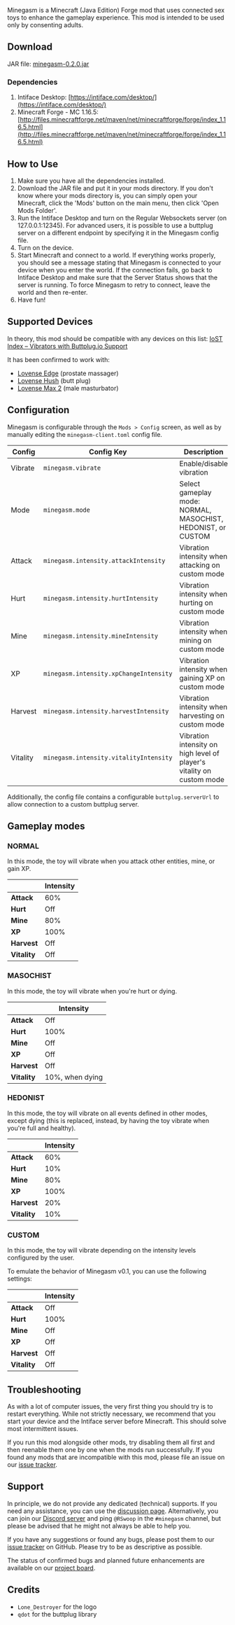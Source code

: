 Minegasm is a Minecraft (Java Edition) Forge mod that uses connected sex toys to enhance the gameplay experience. This mod is intended to be used only by consenting adults.

## Download
JAR file: [minegasm-0.2.0.jar](https://github.com/RainbowVille/minegasm/releases/download/v0.2.0/minegasm-0.2.0.jar)

### Dependencies
1. Intiface Desktop: [https://intiface.com/desktop/](https://intiface.com/desktop/)
2. Minecraft Forge - MC 1.16.5: [http://files.minecraftforge.net/maven/net/minecraftforge/forge/index_1.16.5.html](http://files.minecraftforge.net/maven/net/minecraftforge/forge/index_1.16.5.html)

## How to Use
1. Make sure you have all the dependencies installed.
2. Download the JAR file and put it in your mods directory. If you don't know where your mods directory is, you can simply open your Minecraft, click the 'Mods' button on the main menu, then click 'Open Mods Folder'.
3. Run the Intiface Desktop and turn on the Regular Websockets server (on 127.0.0.1:12345). For advanced users, it is possible to use a buttplug server on a different endpoint by specifying it in the Minegasm config file.
4. Turn on the device.
5. Start Minecraft and connect to a world. If everything works properly, you should see a message stating that Minegasm is connected to your device when you enter the world. If the connection fails, go back to Intiface Desktop and make sure that the Server Status shows that the server is running. To force Minegasm to retry to connect, leave the world and then re-enter.
6. Have fun!

## Supported Devices
In theory, this mod should be compatible with any devices on this list: [IoST Index – Vibrators with Buttplug.io Support](https://iostindex.com/?filter0ButtplugSupport=4&filter1Features=OutputsVibrators)

It has been confirmed to work with:
- [Lovense Edge](https://www.lovense.com/r/qvl9jn) (prostate massager)
- [Lovense Hush](https://www.lovense.com/r/zrzb5e) (butt plug)
- [Lovense Max 2](https://www.lovense.com/r/n4x2bh) (male masturbator)

## Configuration
Minegasm is configurable through the `Mods > Config` screen, as well as by manually editing the `minegasm-client.toml` config file.

| Config   | Config Key                             | Description                                                           | Version |
| -------- | -------------------------------------- | --------------------------------------------------------------------- | ------- |
| Vibrate  | `minegasm.vibrate`                     | Enable/disable vibration                                              | 0.2+    |
| Mode     | `minegasm.mode`                        | Select gameplay mode: NORMAL, MASOCHIST, HEDONIST, or CUSTOM          | 0.2+    |
| Attack   | `minegasm.intensity.attackIntensity`   | Vibration intensity when attacking on custom mode                     | 0.2+    |
| Hurt     | `minegasm.intensity.hurtIntensity`     | Vibration intensity when hurting on custom mode                       | 0.2+    |
| Mine     | `minegasm.intensity.mineIntensity`     | Vibration intensity when mining on custom mode                        | 0.2+    |
| XP       | `minegasm.intensity.xpChangeIntensity` | Vibration intensity when gaining XP on custom mode                    | 0.2+    |
| Harvest  | `minegasm.intensity.harvestIntensity`  | Vibration intensity when harvesting on custom mode                    | 0.2+    |
| Vitality | `minegasm.intensity.vitalityIntensity` | Vibration intensity on high level of player's vitality on custom mode | 0.2+    |

Additionally, the config file contains a configurable `buttplug.serverUrl` to allow connection to a custom buttplug server.

## Gameplay modes
### NORMAL
In this mode, the toy will vibrate when you attack other entities, mine, or gain XP.

|              | Intensity |
| ------------ | --------- |
| **Attack**   | 60%       |
| **Hurt**     | Off       |
| **Mine**     | 80%       |
| **XP**       | 100%      |
| **Harvest**  | Off       |
| **Vitality** | Off       |

### MASOCHIST
In this mode, the toy will vibrate when you're hurt or dying.

|              | Intensity |
| ------------ | --------- |
| **Attack**   | Off       |
| **Hurt**     | 100%      |
| **Mine**     | Off       |
| **XP**       | Off       |
| **Harvest**  | Off       |
| **Vitality** | 10%, when dying |

### HEDONIST
In this mode, the toy will vibrate on all events defined in other modes, except dying (this is replaced, instead, by having the toy vibrate when you're full and healthy).

|              | Intensity |
| ------------ | --------- |
| **Attack**   | 60%       |
| **Hurt**     | 10%       |
| **Mine**     | 80%       |
| **XP**       | 100%      |
| **Harvest**  | 20%       |
| **Vitality** | 10%       |

### CUSTOM
In this mode, the toy will vibrate depending on the intensity levels configured by the user.

To emulate the behavior of Minegasm v0.1, you can use the following settings:

|              | Intensity |
| ------------ | --------- |
| **Attack**   | Off       |
| **Hurt**     | 100%      |
| **Mine**     | Off       |
| **XP**       | Off       |
| **Harvest**  | Off       |
| **Vitality** | Off       |

## Troubleshooting
As with a lot of computer issues, the very first thing you should try is to restart everything. While not strictly necessary, we recommend that you start your device and the Intiface server before Minecraft. This should solve most intermittent issues.

If you run this mod alongside other mods, try disabling them all first and then reenable them one by one when the mods run successfully. If you found any mods that are incompatible with this mod, please file an issue on our [issue tracker](https://github.com/RainbowVille/minegasm/issues).

## Support
In principle, we do not provide any dedicated (technical) supports. If you need any assistance, you can use the [discussion page](https://github.com/RainbowVille/minegasm/discussions). Alternatively, you can join our [Discord server](https://discord.gg/Kc7ueWC) and ping `@RSwoop` in the `#minegasm` channel, but please be advised that he might not always be able to help you.

If you have any suggestions or found any bugs, please post them to our [issue tracker](https://github.com/RainbowVille/minegasm/issues) on GitHub. Please try to be as descriptive as possible.

The status of confirmed bugs and planned future enhancements are available on our [project board](https://github.com/RainbowVille/minegasm/projects/1).

## Credits
- `Lone_Destroyer` for the logo
- `qdot` for the buttplug library
